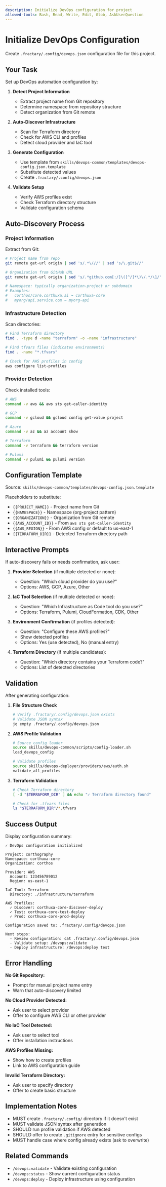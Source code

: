 ```yaml
---
description: Initialize DevOps configuration for project
allowed-tools: Bash, Read, Write, Edit, Glob, AskUserQuestion
---
```


# Initialize DevOps Configuration

Create `.fractary/.config/devops.json` configuration file for this project.

## Your Task

Set up DevOps automation configuration by:

1. **Detect Project Information**
   - Extract project name from Git repository
   - Determine namespace from repository structure
   - Detect organization from Git remote

2. **Auto-Discover Infrastructure**
   - Scan for Terraform directory
   - Check for AWS CLI and profiles
   - Detect cloud provider and IaC tool

3. **Generate Configuration**
   - Use template from `skills/devops-common/templates/devops-config.json.template`
   - Substitute detected values
   - Create `.fractary/.config/devops.json`

4. **Validate Setup**
   - Verify AWS profiles exist
   - Check Terraform directory structure
   - Validate configuration schema

## Auto-Discovery Process

### Project Information

Extract from Git:
```bash
# Project name from repo
git remote get-url origin | sed 's/.*\///' | sed 's/\.git$//'

# Organization from GitHub URL
git remote get-url origin | sed 's/.*github.com[:/]\([^/]*\)\/.*/\1/'

# Namespace: typically organization-project or subdomain
# Examples:
#   corthos/core.corthuxa.ai → corthuxa-core
#   myorg/api.service.com → myorg-api
```

### Infrastructure Detection

Scan directories:
```bash
# Find Terraform directory
find . -type d -name "terraform" -o -name "infrastructure"

# Find tfvars files (indicates environments)
find . -name "*.tfvars"

# Check for AWS profiles in config
aws configure list-profiles
```

### Provider Detection

Check installed tools:
```bash
# AWS
command -v aws && aws sts get-caller-identity

# GCP
command -v gcloud && gcloud config get-value project

# Azure
command -v az && az account show

# Terraform
command -v terraform && terraform version

# Pulumi
command -v pulumi && pulumi version
```

## Configuration Template

Source: `skills/devops-common/templates/devops-config.json.template`

Placeholders to substitute:
- `{{PROJECT_NAME}}` - Project name from Git
- `{{NAMESPACE}}` - Namespace (org-project pattern)
- `{{ORGANIZATION}}` - Organization from Git remote
- `{{AWS_ACCOUNT_ID}}` - From `aws sts get-caller-identity`
- `{{AWS_REGION}}` - From AWS config or default to us-east-1
- `{{TERRAFORM_DIR}}` - Detected Terraform directory path

## Interactive Prompts

If auto-discovery fails or needs confirmation, ask user:

1. **Provider Selection** (if multiple detected or none):
   - Question: "Which cloud provider do you use?"
   - Options: AWS, GCP, Azure, Other

2. **IaC Tool Selection** (if multiple detected or none):
   - Question: "Which Infrastructure as Code tool do you use?"
   - Options: Terraform, Pulumi, CloudFormation, CDK, Other

3. **Environment Confirmation** (if profiles detected):
   - Question: "Configure these AWS profiles?"
   - Show detected profiles
   - Options: Yes (use detected), No (manual entry)

4. **Terraform Directory** (if multiple candidates):
   - Question: "Which directory contains your Terraform code?"
   - Options: List of detected directories

## Validation

After generating configuration:

1. **File Structure Check**
   ```bash
   # Verify .fractary/.config/devops.json exists
   # Validate JSON syntax
   jq empty .fractary/.config/devops.json
   ```

2. **AWS Profile Validation**
   ```bash
   # Source config loader
   source skills/devops-common/scripts/config-loader.sh
   load_devops_config

   # Validate profiles
   source skills/devops-deployer/providers/aws/auth.sh
   validate_all_profiles
   ```

3. **Terraform Validation**
   ```bash
   # Check Terraform directory
   [ -d "$TERRAFORM_DIR" ] && echo "✓ Terraform directory found"

   # Check for .tfvars files
   ls "$TERRAFORM_DIR"/*.tfvars
   ```

## Success Output

Display configuration summary:
```
✓ DevOps configuration initialized

Project: corthography
Namespace: corthuxa-core
Organization: corthos

Provider: AWS
  Account: 123456789012
  Region: us-east-1

IaC Tool: Terraform
  Directory: ./infrastructure/terraform

AWS Profiles:
  ✓ Discover: corthuxa-core-discover-deploy
  ✓ Test: corthuxa-core-test-deploy
  ✓ Prod: corthuxa-core-prod-deploy

Configuration saved to: .fractary/.config/devops.json

Next steps:
  - Review configuration: cat .fractary/.config/devops.json
  - Validate setup: /devops:validate
  - Deploy infrastructure: /devops:deploy test
```

## Error Handling

**No Git Repository:**
- Prompt for manual project name entry
- Warn that auto-discovery limited

**No Cloud Provider Detected:**
- Ask user to select provider
- Offer to configure AWS CLI or other provider

**No IaC Tool Detected:**
- Ask user to select tool
- Offer installation instructions

**AWS Profiles Missing:**
- Show how to create profiles
- Link to AWS configuration guide

**Invalid Terraform Directory:**
- Ask user to specify directory
- Offer to create basic structure

## Implementation Notes

- MUST create `.fractary/.config/` directory if it doesn't exist
- MUST validate JSON syntax after generation
- SHOULD run profile validation if AWS detected
- SHOULD offer to create `.gitignore` entry for sensitive configs
- MUST handle case where config already exists (ask to overwrite)

## Related Commands

- `/devops:validate` - Validate existing configuration
- `/devops:status` - Show current configuration status
- `/devops:deploy` - Deploy infrastructure using configuration
